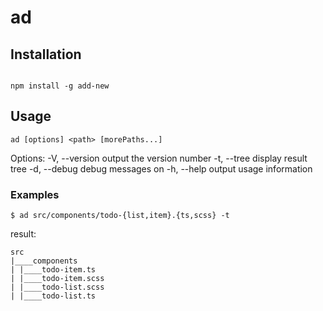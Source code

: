 # ad

## Installation

```shell

npm install -g add-new

```

## Usage

`ad [options] <path> [morePaths...]`

Options:
  -V, --version  output the version number
  -t, --tree     display result tree
  -d, --debug    debug messages on
  -h, --help     output usage information

### Examples

```shell
$ ad src/components/todo-{list,item}.{ts,scss} -t
```

result:

```shell
src
|____components
| |____todo-item.ts
| |____todo-item.scss
| |____todo-list.scss
| |____todo-list.ts


```
